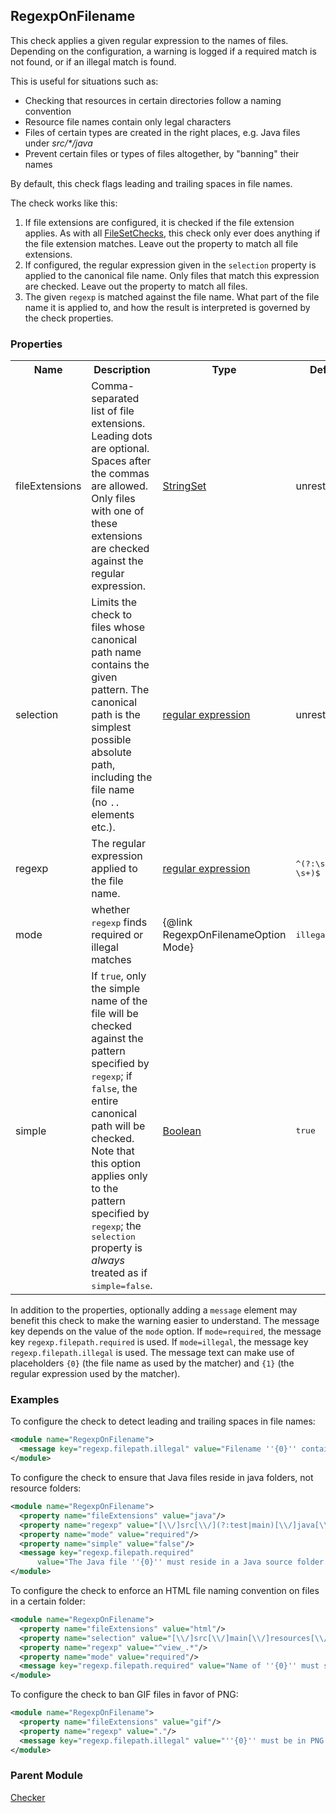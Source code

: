 ## RegexpOnFilename

This check applies a given regular expression to the names of files.
Depending on the configuration, a warning is logged if a required match is not found, or if an illegal match is found.

This is useful for situations such as:

  - Checking that resources in certain directories follow a naming convention
  - Resource file names contain only legal characters
  - Files of certain types are created in the right places, e.g. Java files under *src/&#42;/java*
  - Prevent certain files or types of files altogether, by "banning" their names

By default, this check flags leading and trailing spaces in file names.

The check works like this:

  1. If file extensions are configured, it is checked if the file extension applies.
     As with all [FileSetChecks](http://checkstyle.sourceforge.net/writingchecks.html#Writing_FileSetChecks),
     this check only ever does anything if the file extension matches. Leave out the property to match all file
     extensions.
  2. If configured, the regular expression given in the `selection` property is
     applied to the canonical file name. Only files that match this expression
     are checked. Leave out the property to match all files.
  3. The given `regexp` is matched against the file name. What part of the file
     name it is applied to, and how the result is interpreted is governed by the check
     properties.

### Properties

<table class="table table-striped">
<tr>
    <th>Name</th><th>Description</th><th>Type</th><th>Default</th>
</tr>
<tr>
    <td>fileExtensions</td>
    <td>Comma-separated list of file extensions. Leading dots are optional.
        Spaces after the commas are allowed. Only files with one of these
        extensions are checked against the regular expression.</td>
    <td><a href="http://checkstyle.sourceforge.net/property_types.html#stringSet">StringSet</a></td>
    <td>unrestricted</td>
</tr>
<tr>
    <td>selection</td>
    <td>Limits the check to files whose canonical path name contains the given
        pattern. The canonical path is the simplest possible absolute path,
        including the file name (no <code>..</code> elements etc.).</td>
    <td><a href="http://checkstyle.sourceforge.net/property_types.html#regexp">regular
        expression</a></td>
    <td>unrestricted</td>
</tr>
<tr>
    <td>regexp</td>
    <td>The regular expression applied to the file name.</td>
    <td><a href="http://checkstyle.sourceforge.net/property_types.html#regexp">regular
        expression</a></td>
    <td><tt>^(?:\s+.*|.*?\s+)$</tt></td>
</tr>
<tr>
    <td>mode</td>
    <td>whether <tt>regexp</tt> finds required or illegal matches</td>
    <td>{@link RegexpOnFilenameOption Mode}</td>
    <td><tt>illegal</tt></td>
</tr>
<tr>
    <td>simple</td>
    <td>If <code>true</code>, only the simple name of the file will be checked
        against the pattern specified by <tt>regexp</tt>;
        if <code>false</code>, the entire canonical path will be checked.<br/>
        Note that this option applies only to the pattern specified by
        <tt>regexp</tt>; the <tt>selection</tt> property is <i>always</i> treated
        as if <tt>simple=false</tt>.</td>
    <td><a href="http://checkstyle.sourceforge.net/property_types.html#boolean">Boolean</a></td>
    <td><tt>true</tt></td>
</tr>
</table>

In addition to the properties, optionally adding a `message` element may benefit this check to make the warning easier
to understand. The message key depends on the value of the `mode` option. If `mode=required`, the message key
`regexp.filepath.required` is used. If `mode=illegal`, the message key `regexp.filepath.illegal` is used. The message
text can make use of placeholders `{0}` (the file name as used by the matcher) and `{1}` (the regular expression used
by the matcher).


### Examples

To configure the check to detect leading and trailing spaces in file names:

```xml
<module name="RegexpOnFilename">
  <message key="regexp.filepath.illegal" value="Filename ''{0}'' contains leading or trailing spaces."/>
</module>
```

To configure the check to ensure that Java files reside in java folders, not resource folders:

```xml
<module name="RegexpOnFilename">
  <property name="fileExtensions" value="java"/>
  <property name="regexp" value="[\\/]src[\\/](?:test|main)[\\/]java[\\/]"/>
  <property name="mode" value="required"/>
  <property name="simple" value="false"/>
  <message key="regexp.filepath.required"
      value="The Java file ''{0}'' must reside in a Java source folder."/>
</module>
```

To configure the check to enforce an HTML file naming convention on files in a certain folder:

```xml
<module name="RegexpOnFilename">
  <property name="fileExtensions" value="html"/>
  <property name="selection" value="[\\/]src[\\/]main[\\/]resources[\\/]html[\\/]views[\\/]"/>
  <property name="regexp" value="^view_.*"/>
  <property name="mode" value="required"/>
  <message key="regexp.filepath.required" value="Name of ''{0}'' must start with ''view_''."/>
</module>
```

To configure the check to ban GIF files in favor of PNG:

```xml
<module name="RegexpOnFilename">
  <property name="fileExtensions" value="gif"/>
  <property name="regexp" value="."/>
  <message key="regexp.filepath.illegal" value="''{0}'' must be in PNG format, not GIF."/>
</module>
```

### Parent Module

[Checker](http://checkstyle.sourceforge.net/config.html#Checker)
